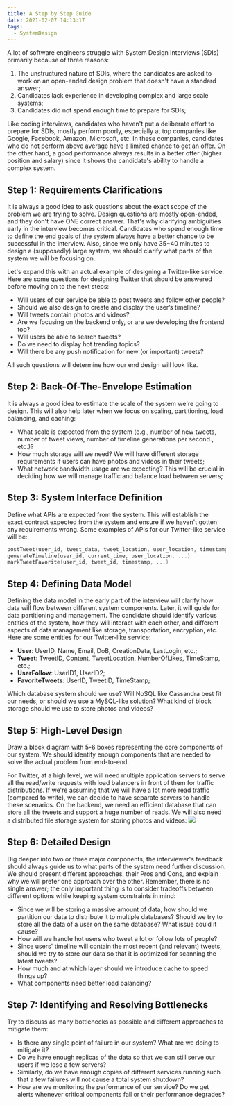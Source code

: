 ```yaml
---
title: A Step by Step Guide
date: 2021-02-07 14:13:17
tags:
  - SystemDesign
---
```

A lot of software engineers struggle with System Design Interviews (SDIs) primarily because of three reasons:
1. The unstructured nature of SDIs, where the candidates are asked to work on an open-ended design problem that doesn't have a standard answer;
2. Candidates lack experience in developing complex and large scale systems;
3. Candidates did not spend enough time to prepare for SDIs;

Like coding interviews, candidates who haven't put a deliberate effort to prepare for SDIs, mostly perform poorly, especially at top companies like Google, Facebook, Amazon, Microsoft, etc. In these companies, candidates who do not perform above average have a limited chance to get an offer. On the other hand, a good performance always results in a better offer (higher position and salary) since it shows the candidate's ability to handle a complex system.
<!--more-->

## Step 1: Requirements Clarifications
It is always a good idea to ask questions about the exact scope of the problem we are trying to solve. Design questions are mostly open-ended, and they don't have ONE correct answer. That's why clarifying ambiguities early in the interview becomes critical. Candidates who spend enough time to define the end goals of the system always have a better chance to be successful in the interview. Also, since we only have 35~40 minutes to design a (supposedly) large system, we should clarify what parts of the system we will be focusing on.

Let's expand this with an actual example of designing a Twitter-like service. Here are some questions for designing Twitter that should be answered before moving on to the next steps:
- Will users of our service be able to post tweets and follow other people?
- Should we also design to create and display the user’s timeline?
- Will tweets contain photos and videos?
- Are we focusing on the backend only, or are we developing the frontend too?
- Will users be able to search tweets?
- Do we need to display hot trending topics?
- Will there be any push notification for new (or important) tweets?

All such questions will determine how our end design will look like.

## Step 2: Back-Of-The-Envelope Estimation
It is always a good idea to estimate the scale of the system we're going to design. This will also help later when we focus on scaling, partitioning, load balancing, and caching:
- What scale is expected from the system (e.g., number of new tweets, number of tweet views, number of timeline generations per second., etc.)?
- How much storage will we need? We will have different storage requirements if users can have photos and videos in their tweets;
- What network bandwidth usage are we expecting? This will be crucial in deciding how we will manage traffic and balance load between servers;

## Step 3: System Interface Definition
Define what APIs are expected from the system. This will establish the exact contract expected from the system and ensure if we haven't gotten any requirements wrong. Some examples of APIs for our Twitter-like service will be:
```cpp
postTweet(user_id, tweet_data, tweet_location, user_location, timestamp, ...)
generateTimeline(user_id, current_time, user_location, ...)
markTweetFavorite(user_id, tweet_id, timestamp, ...)
```

## Step 4: Defining Data Model
Defining the data model in the early part of the interview will clarify how data will flow between different system components. Later, it will guide for data partitioning and management. The candidate should identify various entities of the system, how they will interact with each other, and different aspects of data management like storage, transportation, encryption, etc. Here are some entities for our Twitter-like service:
- **User**: UserID, Name, Email, DoB, CreationData, LastLogin, etc.;
- **Tweet**: TweetID, Content, TweetLocation, NumberOfLikes, TimeStamp, etc.;
- **UserFollow**: UserID1, UserID2;
- **FavoriteTweets**: UserID, TweetID, TimeStamp;

Which database system should we use? Will NoSQL like Cassandra best fit our needs, or should we use a MySQL-like solution? What kind of block storage should we use to store photos and videos?

## Step 5: High-Level Design
Draw a block diagram with 5-6 boxes representing the core components of our system. We should identify enough components that are needed to solve the actual problem from end-to-end.

For Twitter, at a high level, we will need multiple application servers to serve all the read/write requests with load balancers in front of them for traffic distributions. If we're assuming that we will have a lot more read traffic (compared to write), we can decide to have separate servers to handle these scenarios. On the backend, we need an efficient database that can store all the tweets and support a huge number of reads. We will also need a distributed file storage system for storing photos and videos:
![](https://raw.githubusercontent.com/necusjz/mPOST/master/SystemDesign/educative/18.png)

## Step 6: Detailed Design
Dig deeper into two or three major components; the interviewer's feedback should always guide us to what parts of the system need further discussion. We should present different approaches, their Pros and Cons, and explain why we will prefer one approach over the other. Remember, there is no single answer; the only important thing is to consider tradeoffs between different options while keeping system constraints in mind:
- Since we will be storing a massive amount of data, how should we partition our data to distribute it to multiple databases? Should we try to store all the data of a user on the same database? What issue could it cause?
- How will we handle hot users who tweet a lot or follow lots of people?
- Since users' timeline will contain the most recent (and relevant) tweets, should we try to store our data so that it is optimized for scanning the latest tweets?
- How much and at which layer should we introduce cache to speed things up?
- What components need better load balancing?

## Step 7: Identifying and Resolving Bottlenecks
Try to discuss as many bottlenecks as possible and different approaches to mitigate them:
- Is there any single point of failure in our system? What are we doing to mitigate it?
- Do we have enough replicas of the data so that we can still serve our users if we lose a few servers?
- Similarly, do we have enough copies of different services running such that a few failures will not cause a total system shutdown?
- How are we monitoring the performance of our service? Do we get alerts whenever critical components fail or their performance degrades?
